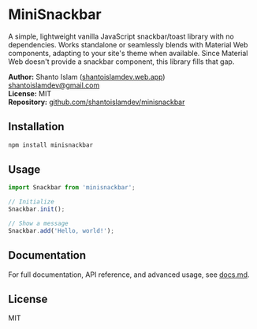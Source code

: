 # MiniSnackbar

A simple, lightweight vanilla JavaScript snackbar/toast library with no dependencies. Works standalone or seamlessly blends with Material Web components, adapting to your site's theme when available. Since Material Web doesn't provide a snackbar component, this library fills that gap.

**Author:** Shanto Islam ([shantoislamdev.web.app](https://shantoislamdev.web.app)) <shantoislamdev@gmail.com>  
**License:** MIT  
**Repository:** [github.com/shantoislamdev/minisnackbar](https://github.com/shantoislamdev/minisnackbar)

## Installation

```bash
npm install minisnackbar
```

## Usage

```javascript
import Snackbar from 'minisnackbar';

// Initialize
Snackbar.init();

// Show a message
Snackbar.add('Hello, world!');
```

## Documentation

For full documentation, API reference, and advanced usage, see [docs.md](docs.md).

## License

MIT
